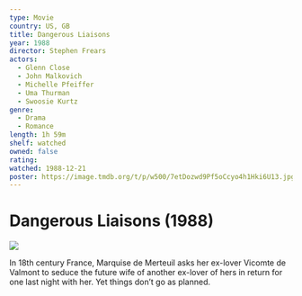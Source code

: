 ```yaml
---
type: Movie
country: US, GB
title: Dangerous Liaisons
year: 1988
director: Stephen Frears
actors:
  - Glenn Close
  - John Malkovich
  - Michelle Pfeiffer
  - Uma Thurman
  - Swoosie Kurtz
genre:
  - Drama
  - Romance
length: 1h 59m
shelf: watched
owned: false
rating:
watched: 1988-12-21
poster: https://image.tmdb.org/t/p/w500/7etDozwd9Pf5oCcyo4h1Hki6U13.jpg
---
```


# Dangerous Liaisons (1988)

![](https://image.tmdb.org/t/p/w500/7etDozwd9Pf5oCcyo4h1Hki6U13.jpg)

In 18th century France, Marquise de Merteuil asks her ex-lover Vicomte de Valmont to seduce the future wife of another ex-lover of hers in return for one last night with her. Yet things don’t go as planned.